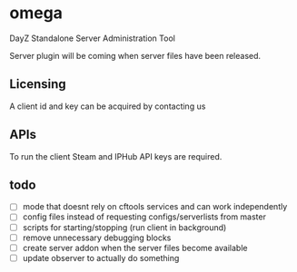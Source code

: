 # omega
DayZ Standalone Server Administration Tool

Server plugin will be coming when server files have been released.

## Licensing

A client id and key can be acquired by contacting us

## APIs

To run the client Steam and IPHub API keys are required.

## todo

- [ ] mode that doesnt rely on cftools services and can work independently
- [ ] config files instead of requesting configs/serverlists from master
- [ ] scripts for starting/stopping (run client in background)
- [ ] remove unnecessary debugging blocks
- [ ] create server addon when the server files become available
- [ ] update observer to actually do something
